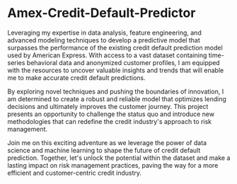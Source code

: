 # Amex-Credit-Default-Predictor

Leveraging my expertise in data analysis, feature engineering, and advanced modeling techniques to develop a predictive model that surpasses the performance of the existing credit default prediction model used by American Express. With access to a vast dataset containing time-series behavioral data and anonymized customer profiles, I am equipped with the resources to uncover valuable insights and trends that will enable me to make accurate credit default predictions.

By exploring novel techniques and pushing the boundaries of innovation, I am determined to create a robust and reliable model that optimizes lending decisions and ultimately improves the customer journey. This project presents an opportunity to challenge the status quo and introduce new methodologies that can redefine the credit industry's approach to risk management.

Join me on this exciting adventure as we leverage the power of data science and machine learning to shape the future of credit default prediction. Together, let's unlock the potential within the dataset and make a lasting impact on risk management practices, paving the way for a more efficient and customer-centric credit industry.

